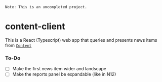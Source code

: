 `Note: This is an uncompleted project.`

# content-client

This is a React (Typescript) web app that queries and presents news items from [`Content`](https://github.com/TheMulti0/Content)

### To-Do
 - [ ] Make the first news item wider and landscape
 - [ ] Make the reports panel be expandable (like in N12)

